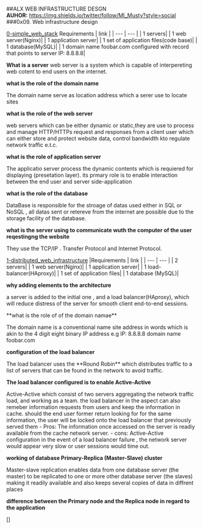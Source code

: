 ##ALX WEB INFRASTRUCTURE DESGN<br/>
**AUHOR:** https://img.shields.io/twitter/follow/MI_Musty?style=social<br/>
###0x09. Web infrastructure design<br/>       

[0-simple_web_stack](https://github.com/mmoh-i/alx-system_engineering-devops/blob/master/0x09-web_infrastructure_design/)
Requirements  |  link  |
| --- | --- |
| 1 servers|
| 1 web server(Nginx)|
| 1 application server|
| 1 set of application files(code base)|
| 1 database(MySQL)|
| 1 domain name foobar.com configured with record that points to server IP: 8.8.8.8|


**What is a server**
 web server is a system which is capable of interpereting web cotent to end users on the internet.
 
**what is the role of the domain name**
<p>The domain name serve as location address which a serer use to locate sites</p>

**what is the role of the web server**
  <p>web servers which can be either dynamic or static,they are use to process and manage HTTP/HTTPs request and responses from a client user which can either store and protect website data, control bandwidth kto regulate network traffic e.t.c.</p>
  
**what is the role of application server**
<p>The applicatio server process the dynamic contents which is requiered for displaying (presetation layer). its prmary role is to enable interaction between the end user and server side-application</p>

**what is the role of the database**
<p>DataBase is responsible for the stroage of datas used either in SQL or NoSQL , all datas sent or retereve from the internet are possible due to the storage facility of the database.</p>

**what is the server using to communicate wuth the computer of the user reqestingng the website**
<p>They use the TCP/IP . Transfer Protocol and Internet Protocol.</p>



[1-distributed_web_infrastructure](https://github.com/mmoh-i/alx-system_engineering-devops/blob/master/0x09-web_infrastructure_design/1-distributed_web_infrastructure)
|Requirements  |  link  |
| --- | --- |
| 2 servers|
| 1 web server(Nginx)|
| 1 application server|
| 1 load-balancer(HAproxy)|
| 1 set of application files|
| 1 database (MySQL)|

**why adding elements to the architecture**
 <p>a server is added to the initial one , and a load balancer(HAproxy), which will reduce distress of the server for smooth client end-to-end sessions.</p>
 **what is the role of of the domain namae**
 <p> The domain name is a conventional name site address in words which is akin to the 4 digit  eight binary IP address e.g IP: 8.8.8.8  domain name foobar.com</p>

**configuration of the load balancer**
 <p>The load balancer uses the **Round Robin** which distributes traffic to a list of servers that can be found in the network to avoid traffic.</p>

**The load balancer configured is to enable Active-Active**
<p>Active-Active which consist of two servers aggregating the network traffic load, and working as a team. the load balancer in the aspect can also remeber information requests from users and keep the information in cache. should the end user former return looking for for the same information, the user will be locked onto the load balancer that previously served them 
- Pros: The information once accessed on the server is readiy available from the cache network server.
- cons: Active-Active configuration in the event of a load balancer failure , the network server would appear very slow or user sessions would time out.</p>

**working of database Primary-Replica (Master-Slave) cluster**
<p>Master-slave replication enables data from one database server (the master) to be replicated to one or more other database server (the slaves) making it readily available and also keeps several copies of data in diffrent places</p>

 **difference between the Primary node and the Replica node in regard to the application**
<p></p>

[]
